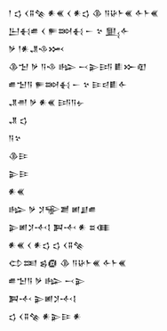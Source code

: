 <div class='block'>
<div class='line'>𒁹 𒌓 𒌋𒐉𒆚 𒀭𒌍 𒌋 𒀭𒌓 𒆠 𒀀𒄩𒈨𒌍 𒅆𒈨𒌍</div>
<div class='line'>𒌨𒈬𒌑 𒌋 𒊓𒇷𒈬 𒀸 𒆳 𒅅𒅆</div>
<div class='line'>𒃻 𒁹𒀭𒂗𒈾𒈲</div>
<div class='line'>𒆠𒈠 𒃻 𒀀𒈾 𒈗 𒁁𒉌𒅀 𒀾𒁍𒊏</div>
<div class='line'>𒌑𒈠𒀀 𒊓𒇷𒈬 𒀸 𒆳 𒄿𒁀𒀾𒅆</div>
<div class='line'>𒂗𒉣 𒃻 𒀭𒌍 𒅀𒀀𒉡</div>
<div class='line'>𒂗 𒌓</div>
<div class='line'>𒀀𒆳</div>
<div class='line'>𒆠𒄿</div>
<div class='line'>𒉌𒄿</div>
<div class='line'>𒀭𒌍</div>
<div class='line'>𒈗 𒃻 𒋡𒊍𒋢 𒅖𒋗𒌑</div>
<div class='line'>𒉌𒅖𒋡𒋾𒋙 𒀉𒋾 𒀭 𒊺𒈪</div>
<div class='line'>𒀭𒌍 𒌋 𒀭𒌓 𒌓 𒌋𒐉𒆚</div>
<div class='line'>𒌌𒌅 𒌗𒁈 𒆠 𒀀𒄩𒈨𒌍 𒅆𒈨𒌍</div>
<div class='line'>𒌑𒈠𒀀 𒃻 𒈗 𒁁𒉌</div>
<div class='line'>𒀉𒋾 𒉌𒅖𒋡𒋾𒋙</div>
<div class='line'>𒌓 𒌋𒐉𒆚 𒀭𒉌𒄿 𒀭</div>
</div>